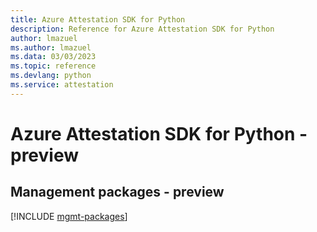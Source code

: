 ```yaml
---
title: Azure Attestation SDK for Python
description: Reference for Azure Attestation SDK for Python
author: lmazuel
ms.author: lmazuel
ms.data: 03/03/2023
ms.topic: reference
ms.devlang: python
ms.service: attestation
---
```

# Azure Attestation SDK for Python - preview

## Management packages - preview
[!INCLUDE [mgmt-packages](attestation-mgmt-index.md)]